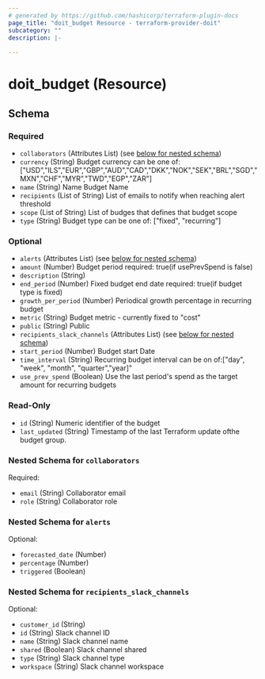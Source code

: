 ```yaml
---
# generated by https://github.com/hashicorp/terraform-plugin-docs
page_title: "doit_budget Resource - terraform-provider-doit"
subcategory: ""
description: |-
  
---
```


# doit_budget (Resource)





<!-- schema generated by tfplugindocs -->
## Schema

### Required

- `collaborators` (Attributes List) (see [below for nested schema](#nestedatt--collaborators))
- `currency` (String) Budget currency can be one of: ["USD","ILS","EUR","GBP","AUD","CAD","DKK","NOK","SEK","BRL","SGD","MXN","CHF","MYR","TWD","EGP","ZAR"]
- `name` (String) Name Budget Name
- `recipients` (List of String) List of emails to notify when reaching alert threshold
- `scope` (List of String) List of budges that defines that budget scope
- `type` (String) Budget type can be one of: ["fixed", "recurring"]

### Optional

- `alerts` (Attributes List) (see [below for nested schema](#nestedatt--alerts))
- `amount` (Number) Budget period required: true(if usePrevSpend is false)
- `description` (String)
- `end_period` (Number) Fixed budget end date required: true(if budget type is fixed)
- `growth_per_period` (Number) Periodical growth percentage in recurring budget
- `metric` (String) Budget metric  - currently fixed to "cost"
- `public` (String) Public
- `recipients_slack_channels` (Attributes List) (see [below for nested schema](#nestedatt--recipients_slack_channels))
- `start_period` (Number) Budget start Date
- `time_interval` (String) Recurring budget interval can be on of:["day", "week", "month", "quarter","year]"
- `use_prev_spend` (Boolean) Use the last period's spend as the target amount for recurring budgets

### Read-Only

- `id` (String) Numeric identifier of the budget
- `last_updated` (String) Timestamp of the last Terraform update ofthe budget group.

<a id="nestedatt--collaborators"></a>
### Nested Schema for `collaborators`

Required:

- `email` (String) Collaborator email
- `role` (String) Collaborator role


<a id="nestedatt--alerts"></a>
### Nested Schema for `alerts`

Optional:

- `forecasted_date` (Number)
- `percentage` (Number)
- `triggered` (Boolean)


<a id="nestedatt--recipients_slack_channels"></a>
### Nested Schema for `recipients_slack_channels`

Optional:

- `customer_id` (String)
- `id` (String) Slack channel ID
- `name` (String) Slack channel name
- `shared` (Boolean) Slack channel shared
- `type` (String) Slack channel type
- `workspace` (String) Slack channel workspace

